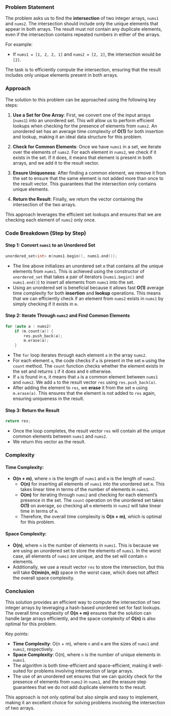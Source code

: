 ### Problem Statement

The problem asks us to find the **intersection** of two integer arrays, `nums1` and `nums2`. The intersection should include only the unique elements that appear in both arrays. The result must not contain any duplicate elements, even if the intersection contains repeated numbers in either of the arrays.

For example:
- If `nums1 = [1, 2, 2, 1]` and `nums2 = [2, 2]`, the intersection would be `[2]`.

The task is to efficiently compute the intersection, ensuring that the result includes only unique elements present in both arrays.

### Approach

The solution to this problem can be approached using the following key steps:

1. **Use a Set for One Array**: First, we convert one of the input arrays (`nums1`) into an unordered set. This will allow us to perform efficient lookups when checking for the presence of elements from `nums2`. An unordered set has an average time complexity of **O(1)** for both insertion and lookup, making it an ideal data structure for this problem.
   
2. **Check for Common Elements**: Once we have `nums1` in a set, we iterate over the elements of `nums2`. For each element in `nums2`, we check if it exists in the set. If it does, it means that element is present in both arrays, and we add it to the result vector.

3. **Ensure Uniqueness**: After finding a common element, we remove it from the set to ensure that the same element is not added more than once to the result vector. This guarantees that the intersection only contains unique elements.

4. **Return the Result**: Finally, we return the vector containing the intersection of the two arrays.

This approach leverages the efficient set lookups and ensures that we are checking each element of `nums2` only once.

### Code Breakdown (Step by Step)

#### Step 1: Convert `nums1` to an Unordered Set
```cpp
unordered_set<int> m(nums1.begin(), nums1.end());
```
- The line above initializes an unordered set `m` that contains all the unique elements from `nums1`. This is achieved using the constructor of `unordered_set` that takes a pair of iterators (`nums1.begin()` and `nums1.end()`) to insert all elements from `nums1` into the set.
- Using an unordered set is beneficial because it allows fast **O(1)** average time complexity for both **insertion** and **lookup** operations. This means that we can efficiently check if an element from `nums2` exists in `nums1` by simply checking if it exists in `m`.

#### Step 2: Iterate Through `nums2` and Find Common Elements
```cpp
for (auto a : nums2)
    if (m.count(a)) {
        res.push_back(a);
        m.erase(a);
    }
```
- The `for` loop iterates through each element `a` in the array `nums2`.
- For each element `a`, the code checks if `a` is present in the set `m` using the `count` method. The `count` function checks whether the element exists in the set and returns `1` if it does and `0` otherwise.
- If `a` is found in `m`, it means that `a` is a common element between `nums1` and `nums2`. We add `a` to the result vector `res` using `res.push_back(a)`.
- After adding the element to `res`, we **erase** it from the set `m` using `m.erase(a)`. This ensures that the element is not added to `res` again, ensuring uniqueness in the result.

#### Step 3: Return the Result
```cpp
return res;
```
- Once the loop completes, the result vector `res` will contain all the unique common elements between `nums1` and `nums2`.
- We return this vector as the result.

### Complexity

#### Time Complexity:
- **O(n + m)**, where `n` is the length of `nums1` and `m` is the length of `nums2`.
  - **O(n)** for inserting all elements of `nums1` into the unordered set `m`. This takes linear time in terms of the number of elements in `nums1`.
  - **O(m)** for iterating through `nums2` and checking for each element’s presence in the set. The `count` operation on the unordered set takes **O(1)** on average, so checking all `m` elements in `nums2` will take linear time in terms of `m`.
  - Therefore, the overall time complexity is **O(n + m)**, which is optimal for this problem.

#### Space Complexity:
- **O(n)**, where `n` is the number of elements in `nums1`. This is because we are using an unordered set to store the elements of `nums1`. In the worst case, all elements of `nums1` are unique, and the set will contain `n` elements.
- Additionally, we use a result vector `res` to store the intersection, but this will take **O(min(n, m))** space in the worst case, which does not affect the overall space complexity.

### Conclusion

This solution provides an efficient way to compute the intersection of two integer arrays by leveraging a hash-based unordered set for fast lookups. The overall time complexity of **O(n + m)** ensures that the solution can handle large arrays efficiently, and the space complexity of **O(n)** is also optimal for this problem.

Key points:
- **Time Complexity**: O(n + m), where `n` and `m` are the sizes of `nums1` and `nums2`, respectively.
- **Space Complexity**: O(n), where `n` is the number of unique elements in `nums1`.
- The algorithm is both time-efficient and space-efficient, making it well-suited for problems involving intersection of large arrays.
- The use of an unordered set ensures that we can quickly check for the presence of elements from `nums2` in `nums1`, and the erasure step guarantees that we do not add duplicate elements to the result.

This approach is not only optimal but also simple and easy to implement, making it an excellent choice for solving problems involving the intersection of two arrays.